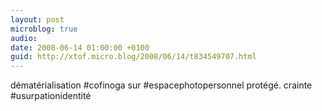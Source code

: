 ```yaml
---
layout: post
microblog: true
audio: 
date: 2008-06-14 01:00:00 +0100
guid: http://xtof.micro.blog/2008/06/14/t834549707.html
---
```

dématérialisation #cofinoga sur #espacephotopersonnel protégé. crainte #usurpationidentité
